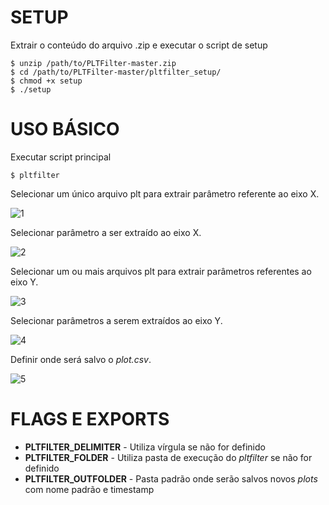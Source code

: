 
SETUP
=====

Extrair o conteúdo do arquivo .zip e executar o script de setup

```
$ unzip /path/to/PLTFilter-master.zip
$ cd /path/to/PLTFilter-master/pltfilter_setup/
$ chmod +x setup
$ ./setup
```

USO BÁSICO
==========

Executar script principal

```
$ pltfilter
```

Selecionar um único arquivo plt para extrair parâmetro referente ao eixo X.

![1](http://imgur.com/5rfBVHQl.png)

Selecionar parâmetro a ser extraído ao eixo X.

![2](http://imgur.com/PKPETPIl.png)

Selecionar um ou mais arquivos plt para extrair parâmetros referentes ao eixo Y.

![3](http://imgur.com/L5OTmPxl.png)

Selecionar parâmetros a serem extraídos ao eixo Y.

![4](http://imgur.com/N9wyo1ul.png)

Definir onde será salvo o _plot.csv_.

![5](http://imgur.com/8Eex6XJl.png)

FLAGS E EXPORTS
=====================

* **PLTFILTER_DELIMITER** - Utiliza vírgula se não for definido
* **PLTFILTER_FOLDER** - Utiliza pasta de execução do _pltfilter_ se não for definido
* **PLTFILTER_OUTFOLDER** - Pasta padrão onde serão salvos novos _plots_ com nome padrão e timestamp

